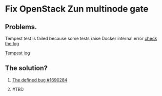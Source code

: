# Fix OpenStack Zun multinode gate

## Problems.

Tempest test is failed because some tests raise Docker internal error [check
the log](http://logs.openstack.org/19/485419/16/check/gate-tempest-dsvm-zun-multinode-docker-sql-ubuntu-xenial-nv/a3f66a7/logs/screen-zun-compute.txt.gz#_Jul_28_19_04_37_665901)

[Tempest log](http://logs.openstack.org/19/485419/16/check/gate-tempest-dsvm-zun-multinode-docker-sql-ubuntu-xenial-nv/a3f66a7/logs/tempest.txt.gz?level=ERROR)

## The solution?

1. [The defined bug #1690284](https://bugs.launchpad.net/zun/+bug/1690284)

2. #TBD
